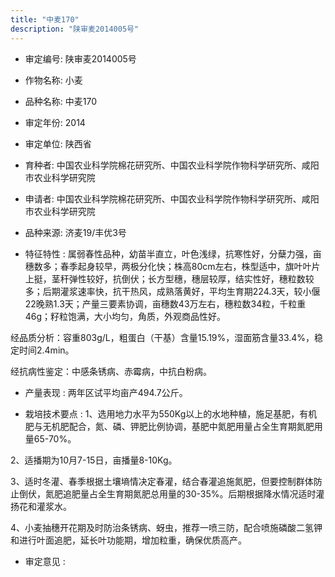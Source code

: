 ```yaml
---
title: "中麦170"
description: "陕审麦2014005号"
---
```

* 审定编号:  陕审麦2014005号

*  作物名称:  小麦

*  品种名称:  中麦170

*  审定年份:  2014

*  审定单位:  陕西省

* 育种者:  中国农业科学院棉花研究所、中国农业科学院作物科学研究所、咸阳市农业科学研究院

*  申请者:  中国农业科学院棉花研究所、中国农业科学院作物科学研究所、咸阳市农业科学研究院

*  品种来源:  济麦19/丰优3号

*  特征特性 : 
属弱春性品种，幼苗半直立，叶色浅绿，抗寒性好，分蘖力强，亩穗数多；春季起身较早，两极分化快；株高80cm左右，株型适中，旗叶叶片上挺，茎秆弹性较好，抗倒伏；长方型穗，穗层较厚，结实性好，穗粒数较多；后期灌浆速率快，抗干热风，成熟落黄好，平均生育期224.3天，较小偃22晚熟1.3天；产量三要素协调，亩穗数43万左右，穗粒数34粒，千粒重46g；籽粒饱满，大小均匀，角质，外观商品性好。
经品质分析：容重803g/L，粗蛋白（干基）含量15.19%，湿面筋含量33.4%，稳定时间2.4min。
经抗病性鉴定：中感条锈病、赤霉病，中抗白粉病。

 
*  产量表现 : 
两年区试平均亩产494.7公斤。

*  栽培技术要点 : 
1、选用地力水平为550Kg以上的水地种植，施足基肥，有机肥与无机肥配合，氮、磷、钾肥比例协调，基肥中氮肥用量占全生育期氮肥用量65-70%。
2、适播期为10月7-15日，亩播量8-10Kg。
3、适时冬灌、春季根据土壤墒情决定春灌，结合春灌追施氮肥，但要控制群体防止倒伏，氮肥追肥量占全生育期氮肥总用量的30-35%。后期根据降水情况适时灌扬花和灌浆水。
4、小麦抽穗开花期及时防治条锈病、蚜虫，推荐一喷三防，配合喷施磷酸二氢钾和进行叶面追肥，延长叶功能期，增加粒重，确保优质高产。


*  审定意见 : 

